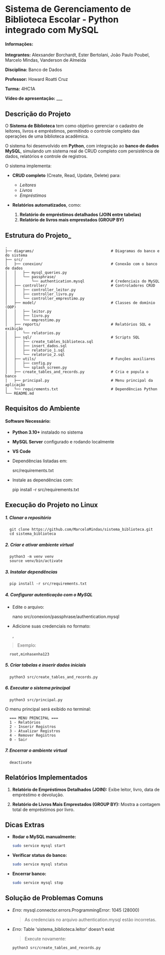 # Sistema de Gerenciamento de Biblioteca Escolar - Python integrado com MySQL

#### Informações:

**Integrantes:** Alexsander Borchardt, Ester Bertolani, João Paulo Poubel, Marcelo Mindas, Vanderson de Almeida

**Disciplina:** Banco de Dados

**Professor:** Howard Roatti Cruz

**Turma:** 4HC1A

**Vídeo de apresentação:** ___


## Descrição do Projeto

O **Sistema de Biblioteca** tem como objetivo gerenciar o cadastro de leitores, livros e empréstimos, permitindo o controle completo das operações de uma biblioteca acadêmica.

O sistema foi desenvolvido em **Python**, com integração ao **banco de dados MySQL**, simulando um sistema real de CRUD completo com persistência de dados, relatórios e controle de registros.

O sistema implementa:

   * **CRUD completo** (Create, Read, Update, Delete) para:
      * *Leitores*
      * *Livros*
      * *Empréstimos*

   * **Relatórios automatizados**, como:
      1. **Relatório de empréstimos detalhados (JOIN entre tabelas)**
      2. **Relatório de livros mais emprestados (GROUP BY)**

## Estrutura do Projeto_

   ```
   .
   ├── diagrams/                                   # Diagramas do banco e do sistema
   ├── src/
   │   ├── conexion/                               # Conexão com o banco de dados
   │   │   ├── mysql_queries.py
   │   │   └── passphrase/
   │   │       └── authentication.mysql            # Credenciais do MySQL
   │   ├── controller/                             # Controladores CRUD
   │   │   ├── controller_leitor.py
   │   │   ├── controller_livro.py
   │   │   └── controller_emprestimo.py
   │   ├── model/                                  # Classes de domínio (OOP)
   │   │   ├── leitor.py
   │   │   ├── livro.py
   │   │   └── emprestimo.py
   │   ├── reports/                                # Relatórios SQL e exibição
   │   │   └── relatorios.py
   │   ├── sql/                                    # Scripts SQL
   │   │   ├── create_tables_biblioteca.sql
   │   │   ├── insert_dados.sql
   │   │   ├── relatorio_1.sql
   │   │   └── relatorio_2.sql
   │   ├── utils/                                  # Funções auxiliares
   │   │   ├── config.py
   │   │   └── splash_screen.py
   │   ├── create_tables_and_records.py            # Cria e popula o banco
   │   ├── principal.py                            # Menu principal da aplicação
   │   └── requirements.txt                        # Dependências Python
   └── README.md
   ```

## Requisitos do Ambiente

   #### Software Necessário:

   * **Python 3.10+** instalado no sistema
   * **MySQL Server** configurado e rodando localmente
   * **VS Code**

   * Dependências listadas em:

      src/requirements.txt
   
   * Instale as dependências com:

      pip install -r src/requirements.txt


## Execução do Projeto no Linux

   ##### 1. Clonar o repositório

      git clone https://github.com/MarceloMindas/sistema_biblioteca.git
      cd sistema_biblioteca

   ##### 2. Criar e ativar ambiente virtual

      python3 -m venv venv
      source venv/bin/activate


   ##### 3. Instalar dependências

      pip install -r src/requirements.txt


   ##### 4. Configurar autenticação com o MySQL

   * Edite o arquivo:
        
      nano src/conexion/passphrase/authentication.mysql


   * Adicione suas credenciais no formato:

      <usuario>,<senha>

   > Exemplo:

      root,minhasenha123


   ##### 5. Criar tabelas e inserir dados iniciais

      python3 src/create_tables_and_records.py


   ##### 6. Executar o sistema principal

      python3 src/principal.py


   O menu principal será exibido no terminal:

      === MENU PRINCIPAL ===
      1 - Relatórios
      2 - Inserir Registros
      3 - Atualizar Registros
      4 - Remover Registros
      0 - Sair


   ##### 7. Encerrar o ambiente virtual

      deactivate


## Relatórios Implementados

1. **Relatório de Empréstimos Detalhados (JOIN):**
   Exibe leitor, livro, data de empréstimo e devolução.

2. **Relatório de Livros Mais Emprestados (GROUP BY):**
   Mostra a contagem total de empréstimos por livro.


## Dicas Extras

* **Rodar o MySQL manualmente:**

  ```bash
  sudo service mysql start
  ```
* **Verificar status do banco:**

  ```bash
  sudo service mysql status
  ```
* **Encerrar banco:**

  ```bash
  sudo service mysql stop
  ```

## Solução de Problemas Comuns

* *Erro:* mysql.connector.errors.ProgrammingError: 1045 (28000)

   > As credenciais no arquivo authentication.mysql estão incorretas.

* *Erro:* Table 'sistema_biblioteca.leitor' doesn't exist

   > Execute novamente:

      python3 src/create_tables_and_records.py

